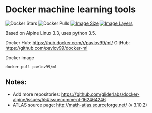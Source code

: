Docker machine learning tools
=============================

![Docker Stars](https://img.shields.io/docker/stars/pavlov99/ml.svg)
![Docker Pulls](https://img.shields.io/docker/pulls/pavlov99/ml.svg)
[![Image Size](https://img.shields.io/imagelayers/image-size/pavlov99/ml/latest.svg)](https://imagelayers.io/?images=pavlov99/ml:latest)
[![Image Layers](https://img.shields.io/imagelayers/layers/pavlov99/ml/latest.svg)](https://imagelayers.io/?images=pavlov99/ml:latest)

Based on Alpine Linux 3.3, uses python 3.5.

Docker Hub: https://hub.docker.com/r/pavlov99/ml/
GitHub: https://github.com/pavlov99/docker-ml

Docker image

    docker pull pavlov99/ml


Notes:
------

* Add more repositories: https://github.com/gliderlabs/docker-alpine/issues/55#issuecomment-162464246
* ATLAS source page: http://math-atlas.sourceforge.net/  (v 3.10.2)
